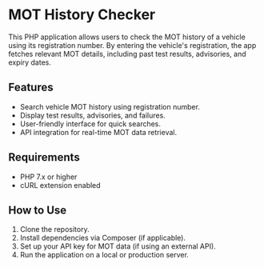 # MOT History Checker

This PHP application allows users to check the MOT history of a vehicle using its registration number. By entering the vehicle's registration, the app fetches relevant MOT details, including past test results, advisories, and expiry dates.

## Features

- Search vehicle MOT history using registration number.
- Display test results, advisories, and failures.
- User-friendly interface for quick searches.
- API integration for real-time MOT data retrieval.

## Requirements

- PHP 7.x or higher
- cURL extension enabled

## How to Use

1. Clone the repository.
2. Install dependencies via Composer (if applicable).
3. Set up your API key for MOT data (if using an external API).
4. Run the application on a local or production server.





















